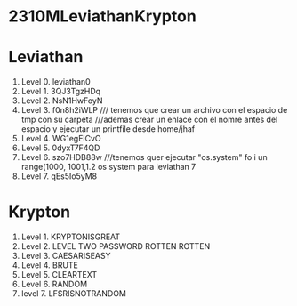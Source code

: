 # 2310MLeviathanKrypton
# Leviathan 
1. Level 0.
leviathan0
2. Level 1.
3QJ3TgzHDq
3. Level 2.
NsN1HwFoyN
4. Level 3.
f0n8h2iWLP
/// tenemos que crear un archivo con el espacio de tmp con su carpeta
///ademas crear un enlace con el nomre antes del espacio y ejecutar un printfile desde home/jhaf
5. Level 4.
WG1egElCvO
6. Level 5.
0dyxT7F4QD
7. Level 6.
szo7HDB88w
///tenemos quer ejecutar "os.system" fo i un range(1000, 1001,1.2 os system para leviathan 7
8. Level 7.
qEs5Io5yM8
# Krypton
1. Level 1.
KRYPTONISGREAT
2. Level 2.
LEVEL TWO PASSWORD ROTTEN
ROTTEN
3. Level 3.
CAESARISEASY
4. Level 4.
BRUTE
5. Level 5.
CLEARTEXT
6. Level 6.
RANDOM
7. level 7.
LFSRISNOTRANDOM

